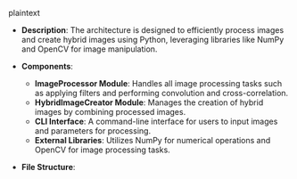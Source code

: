 plaintext
- **Description**: The architecture is designed to efficiently process images and create hybrid images using Python, leveraging libraries like NumPy and OpenCV for image manipulation.
- **Components**:
  - **ImageProcessor Module**: Handles all image processing tasks such as applying filters and performing convolution and cross-correlation.
  - **HybridImageCreator Module**: Manages the creation of hybrid images by combining processed images.
  - **CLI Interface**: A command-line interface for users to input images and parameters for processing.
  - **External Libraries**: Utilizes NumPy for numerical operations and OpenCV for image processing tasks.

- **File Structure**: